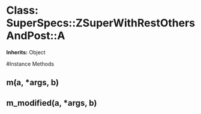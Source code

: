 # Class: SuperSpecs::ZSuperWithRestOthersAndPost::A
**Inherits:** Object
    




#Instance Methods
## m(a, *args, b) [](#method-i-m)

## m_modified(a, *args, b) [](#method-i-m_modified)

